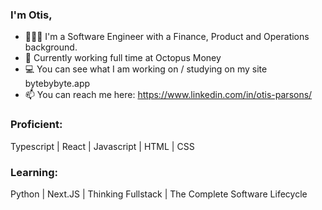 ### I'm Otis, 

- 👨🏻‍💻 I'm a Software Engineer with a Finance, Product and Operations background. 
- 🐙 Currently working full time at Octopus Money
- 💻 You can see what I am working on / studying on my site bytebybyte.app
-  📫 You can reach me here: https://www.linkedin.com/in/otis-parsons/

<h3 align="left">Proficient:</h3>

Typescript |
React |
Javascript |
HTML |
CSS 

<h3 align="left">Learning:</h3>

Python |
Next.JS |
Thinking Fullstack |
The Complete Software Lifecycle





          



